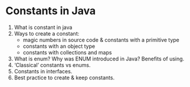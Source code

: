 # Constants in Java
1. What is constant in java
2. Ways to create a constant:
    - magic numbers in source code & constants with a primitive type
    - constants with an object type
    - constants with collections and maps
4. What is enum? Why was ENUM introduced in Java? Benefits of using.
5. ‘Classical’ constants vs enums.
6. Constants in interfaces.
7. Best practice to create & keep constants. 